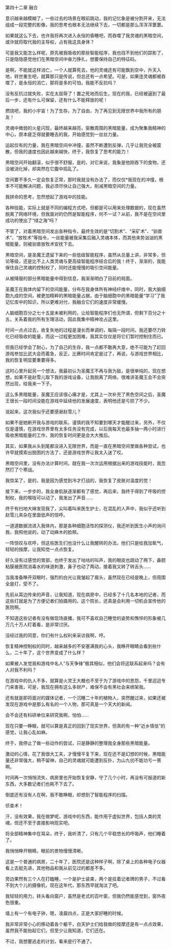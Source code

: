 第四十二章 融合


意识越来越模糊了，一些过去的场景在眼前跳动，我的记忆象是被分割开来，无法组成一段完整的影像，我的思考也根本无法继续下去，一切都是那么浑浑浑噩噩。

如果就这么下去，也许我将再次进入永恒的昏睡吧，而吞噬了我灵魂的黑暗空间，或许就将取代我的主导权，占有我这具身体？

可是我又能怎么样呢，原先被我吸收的那些智能程序，我也找不到他们的踪影了，只是隐隐感觉他们在黑暗空间中奋力挣扎，想要保持自己的特征码。

是啊，不能就这样消亡，一个人就算死去，他的灵魂还有可能飘到空中，升天入地，转世重生吧，就算那只是传说，但总还有一点希望。可是，如果连灵魂都被吞噬了，是永恒的消亡，那将是多的可怕，我能不反抗吗？

没有反抗过就失败，实在太屈辱了！置之死地而后生，现在的我，已经被逼到了最后一步，还有什么可保留，还有什么不能释放的呢！

燃烧吧，我的小宇宙！为了生存，为了自由，为了再见到无限世界中我所有的朋友！

灵魂中微弱的火星闪现，最终越来越亮，驱散周围的黑暗能量，成为聚集我精神的中心，原本疲乏得就要睡去的我，开始感觉到一丝丝力量。

运起仅有的力量，我在黑暗空间中冲撞，虽然不断遭到反弹，几乎让我完全被震散，但我的速度也因此越来越快，终于，我恢复了思考的能力！

黑暗空间开始翻滚，似乎很不舒服，是的，对它来说，我象是他刚吞下的食物，还没被消化掉，却突然在它腹中捣乱了。

空间要不多久一定会恢复正常，那时我就没有办法了，而仅仅*我现在的冲撞，根本不可能解决问题，我必须尽快让自己强大，削减黑暗空间的力量。

我拼命的思考，忽然想起了游戏中的技能。

各种技能，实际上就是不同的编程方式吧，但都是可以用来处理数据的，现在虽然脱离了网络环境，但我面对的仍然是智能程序，何不一试？从前，我不是在空间里成功的使出了“绿之海”吗？

不管了，对着黑暗空间发出各种指令，最终生效的是“切割术”、“采矿术”、“驯兽术”、“放牧术”等指令，一丝能量被我采集后融入灵魂本体，而其他来势汹汹的黑暗能量，则被驯兽放牧术安抚下去。

黑暗空间，是圣魔王遗留下来的一些低级智能程序，虽然从总量上讲，非常多，但论等级，还是比不上人类灵魂与更高级智能程序结合后的我！终于，渐渐的，我能保住自己灵魂的控制权了，同时还能慢慢的吸引空间能量。

从被降服的部分黑暗能量中得到信息，我渐渐明白了目前的局面。

圣魔王在我体内留下的空间能量，分布在我身体所有神经纤维中，同时，我大脑细胞九成的空间，被更加精粹的黑暗能量占据，由于脑细胞中的黑暗能量“学习”了我记忆库中的知识，所以更难对付，我融合它们的速度非常缓慢。

人脑细胞百分之七十五是未被利用的，让给智能程序们也无所谓，但剩下百分之十五，关系着我的所有生理活动，因此我集中精神攻占这里。

时间一点点过去，收复失地的过程是漫长而单调的，每隔一段时间，我还要尽力转化已经吸收的能量，而这一过程更加困难，我其实仅仅是将它们暂时控制住而已。

但我已经学会了耐心，为了自己的生存，我一点都不敢再大意，绝不可能为了赶回游戏参加比武大会而着急，反正，比赛时间肯定是过了，再说，与游戏世界相比，我的恢复明显要重要得多。

这时心里升起另一个想法，我最初认为圣魔王不再与我为敌，是很单纯的，现在想想，如果不是赵雪儿取下我的游戏设备，让我脱离了网络，很难讲圣魔王会不会突然出现，给我来一下子。

这么多黑暗能量，圣魔王应该很心痛才是，尤其上一次补充了黑色空间之后，圣魔王很长一段时间没能在游戏中延续他的发展速度，表明他还是亏损了不少。

说起来，这次我似乎还要感谢赵雪儿？

如果不是她断开我与游戏的联系，谨慎的我不知要到哪天才能醒过来，另外，不仅仅是谨慎，在游戏世界里有太多任务没有完成，以后我每天也最多抽一两小时进行吸收黑暗能量的工作，我的恢复时间更是会大大推后。

其实，如果我从头到尾都没进入无限世界，而是一直在黑暗空间里做各种尝试，也许早就摸索出脱困的方法了，还是游戏世界让我太入迷了哎。

黑暗空间里，没有办法计算时间，就在我一次次运用根据出来的游戏技能时，我忽然打了个寒战。

我惊呆了，是的，我是因为感觉到冷才打战的，我恢复了皮肤对温度的觉！

接下来，一步步的，我全身肌肤逐渐都有了感觉，再后来，我终于得到了呼吸的控制权，我的喉咙可以动了，我发出了声音……

终于有扫地大婶发现我了，尖叫着叫来医生护士，在混乱的人声中，我似乎还听到赵雪儿夹杂在里面低声的惊呼。

一道道数据流进入我体内，那是各种细胞活性的探测仪，我还听到医生小声的询问我，我照他说的，动了动麻木的脸颊。

一阵惊叹与欢呼，但这些医生们也没什么让我醒转的办法，他们只是给我加氧气，轻轻的按摩，让我知觉一点点恢复。

好久没有过感觉的胃部，也终于发出了咕咕的叫声，我的眼皮也跳动了两下，鼻腔粘膜被医院消毒水的味道刺激，鼻子也动了两动，接着我又转了转舌头……

当我准备睁开双眼时，强烈的白光让我皱起了眉头，虽然现在已经是晚上，但周围全是灯，受不了。

先前从耳边传来的声音，让我知道，现在病房中，已经多了十几名本地的记者，而这些灯就是为了方便记者们拍摄用的。这个院长，还真是会利用一切机会宣传他的医院啊。

不知道这些记者有没有做现场直播，我可不喜欢自己睡觉的姿势和憔悴的形象被几万几十万人盯着看，是非常讨厌。

没经过我的同意，你们有什么权利来采访我啊，哼。

恢复精神控制权的同时，越来越多的不安塞满我的心头，我睁开眼睛会看到些什么，二十年了，这个世界变成了什么样？

如果被人发觉我和游戏中名人“与天争锋”极其相似，他们会将这联系起来吗？会有人对我不利吗？

在游戏中的仇人不多，就算是火灵王大概也不至于为了游戏中的恩怨，千里迢迢专门来害我，可是，我现在拥有这么多财产，难保不会有黑社会来绑架我。

还有就是即将面对的媒体记者，一个沉睡二十年的植物人，突然醒过来，如果还被发现在游戏中是那么有名的一个人物，那可真是一个天大的新闻。

会不会还有科研单位来研究我啊，怕怕……

现在只要一睁眼，就可以算是真正的回到了现实世界，但真的有一种“近乡情怯”的感觉，让我心乱如麻。

终于，我停止了做一些动作的尝试，只是静静的整理我全身那些黑暗能量。

激动的心情，花了我很大工夫，才慢慢平复下来，现在还不是幻想的时候，黑暗能量还非常强大，稍不留神，自己的灵魂就可能遭到反扑，为山九仞不能功亏一篑啊。

时间再一次悄悄流失，病房里也开始恢复安静，守了几个小时，再没有可报道的新东西，大多数记者们也耗不下去了。

倒底还有没有人在啊，我不敢睁眼，却想到了智能程序的扫描。

侦查术！

汗，没有效果，我在做梦呢，游戏中的东西，能作用于虚拟世界，包括人类的灵魂，但还不至于直接影响现实吧。

将全部精神集中在耳朵，终于，我听清了，只有几个平稳悠长的呼吸声，他们睡着了。

我悄悄睁开眼睛，眼前的景物慢慢清晰。

这是一个普通的病房，二十年了，医院还是这种样子啊，除了桌上的各种电子仪器看上去挺先进，其他物品和我从前见过的都差不多。

旁边果然有三个人在打瞌睡，一个是护士装束，两个是挂着记者牌的男子，不过看不到大个儿的摄像机，现在这年代，那东西早就淘汰了吧。

我轻轻的用力，转头看向窗户，虽然是老式的百叶窗，但我仍然能感觉到，窗外夜色很重。

墙上有一个有电子钟，嗯，凌晨四点，正是大家好睡的时候。

我非常非常小心的移动着各个躯干，白天护士们给我做的按摩还是有一点点效果，虽然我不能抬起它们，但至少让我知道，它们还在。

不过，我想要逃走的计划，看来是行不通了。





